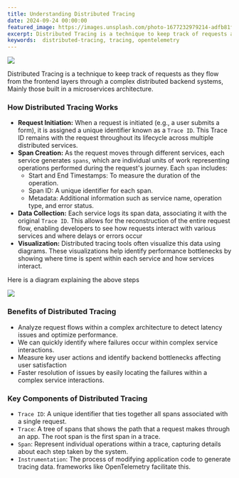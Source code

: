 ```yaml
---
title: Understanding Distributed Tracing
date: 2024-09-24 00:00:00
featured_image: https://images.unsplash.com/photo-1677232979214-adfb81fd26c0?q=5
excerpt: Distributed Tracing is a technique to keep track of requests as they flow from the frontend layers through a complex distributed backend systems, Mainly those built in a microservices architecture.
keywords:  distributed-tracing, tracing, opentelemetry
---
```


![](https://images.unsplash.com/photo-1677232979214-adfb81fd26c0?q=5)

Distributed Tracing is a technique to keep track of requests as they flow from the frontend layers through a complex distributed backend systems, Mainly those built in a microservices architecture.


### How Distributed Tracing Works

- **Request Initiation:** When a request is initiated (e.g., a user submits a form), it is assigned a unique identifier known as a `Trace ID`. This Trace ID remains with the request throughout its lifecycle across multiple distributed services.
- **Span Creation:** As the request moves through different services, each service generates `spans`, which are individual units of work representing operations performed during the request's journey. Each `span` includes:
    * Start and End Timestamps: To measure the duration of the operation.
    * Span ID: A unique identifier for each span.
    * Metadata: Additional information such as service name, operation type, and error status.
- **Data Collection:** Each service logs its span data, associating it with the original `Trace ID`. This allows for the reconstruction of the entire request flow, enabling developers to see how requests interact with various services and where delays or errors occur
- **Visualization:** Distributed tracing tools often visualize this data using diagrams. These visualizations help identify performance bottlenecks by showing where time is spent within each service and how services interact.

Here is a diagram explaining the above steps

![](/images/blog/tracing_1.png)


### Benefits of Distributed Tracing

- Analyze request flows within a complex architecture to detect latency issues and optimize performance.
- We can quickly identify where failures occur within complex service interactions.
- Measure key user actions and identify backend bottlenecks affecting user satisfaction
- Faster resolution of issues by easily locating the failures within a complex service interactions.


### Key Components of Distributed Tracing

- `Trace ID`: A unique identifier that ties together all spans associated with a single request.
- `Trace`: A tree of spans that shows the path that a request makes through an app. The root span is the first span in a trace.
- `Span`: Represent individual operations within a trace, capturing details about each step taken by the system.
- `Instrumentation`: The process of modifying application code to generate tracing data. frameworks like OpenTelemetry facilitate this.
